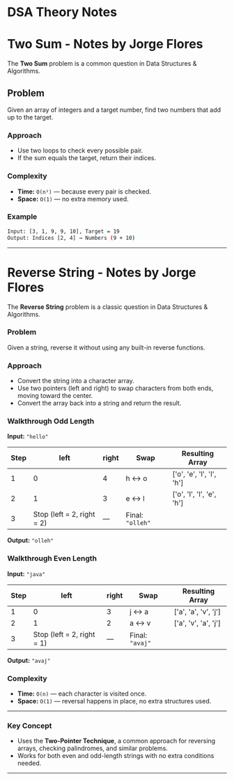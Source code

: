 # DSA Theory Notes

# Two Sum - Notes by Jorge Flores

The **Two Sum** problem is a common question in Data Structures & Algorithms.

## Problem
Given an array of integers and a target number, find two numbers that add up to the target.

### Approach
- Use two loops to check every possible pair.
- If the sum equals the target, return their indices.

### Complexity
- **Time:** `O(n²)` — because every pair is checked.
- **Space:** `O(1)` — no extra memory used.

### Example
```bash
Input: [3, 1, 9, 9, 10], Target = 19  
Output: Indices [2, 4] → Numbers (9 + 10)
```
---

# Reverse String - Notes by Jorge Flores

The **Reverse String** problem is a classic question in Data Structures & Algorithms.

### Problem
Given a string, reverse it without using any built-in reverse functions.

### Approach
- Convert the string into a character array.
- Use two pointers (left and right) to swap characters from both ends, moving toward the center.
- Convert the array back into a string and return the result.

### Walkthrough Odd Length

**Input:** `"hello"`

| Step | left | right | Swap | Resulting Array |
|------|-------|--------|------|----------------|
| 1 | 0 | 4 | h ↔ o | ['o', 'e', 'l', 'l', 'h'] |
| 2 | 1 | 3 | e ↔ l | ['o', 'l', 'l', 'e', 'h'] |
| 3 | Stop (left = 2, right = 2) | — | Final: `"olleh"` |

**Output:** `"olleh"`

### Walkthrough Even Length
**Input:** `"java"`

| Step | left | right | Swap | Resulting Array |
|------|-------|--------|------|----------------|
| 1 | 0 | 3 | j ↔ a | ['a', 'a', 'v', 'j'] |
| 2 | 1 | 2 | a ↔ v | ['a', 'v', 'a', 'j'] |
| 3 | Stop (left = 2, right = 1) | — | Final: `"avaj"` |

**Output:** `"avaj"`


### Complexity
- **Time:** `O(n)` — each character is visited once.
- **Space:** `O(1)` — reversal happens in place, no extra structures used.

---

### Key Concept
- Uses the **Two-Pointer Technique**, a common approach for reversing arrays, checking palindromes, and similar problems.
- Works for both even and odd-length strings with no extra conditions needed.

---